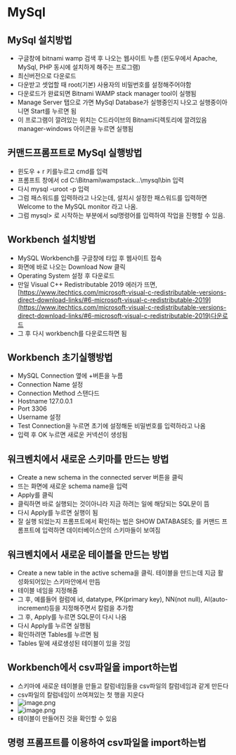 # MySql

## MySql 설치방법

* 구글창에 bitnami wamp 검색 후 나오는 웹사이트 누름 (윈도우에서 Apache, MySql, PHP 동시에 설치하게 해주는 프로그램)
* 최신버전으로 다운로드
* 다운받고 셋업할 때 root(기본) 사용자의 비밀번호를 설정해주어야함
* 다운로드가 완료되면 Bitnami WAMP stack manager tool이 실행됨
* Manage Server 탭으로 가면 MySql Database가 실행중인지 나오고 실행중이아니면 Start를 누르면 됨
* 이 프로그램이 깔려있는 위치는 C드라이브의 Bitnami디렉토리에 깔려있음 manager-windows 아이콘을 누르면 실행됨

## 커맨드프롬프트로 MySql 실행방법

* 윈도우 + r 키를누르고 cmd를 입력
* 프롬프트 창에서 cd C:\Bitnami\wampstack...\mysql\bin 입력
* 다시 mysql -uroot -p 입력
* 그럼 패스워드를 입력하라고 나오는데, 설치시 설정한 패스워드를 입력하면 Welcome to the MySQL monitor 라고 나옴.
* 그럼 mysql> 로 시작하는 부분에서 sql명령어를 입력하여 작업을 진행할 수 있음.

## Workbench 설치방법

* MySQL Workbench를 구글창에 타입 후 웹사이트 접속
* 화면에 바로 나오는 Download Now 클릭
* Operating System 설정 후 다운로드
* 만일 Visual C++ Redistributable 2019 에러가 뜨면, [https://www.itechtics.com/microsoft-visual-c-redistributable-versions-direct-download-links/#6-microsoft-visual-c-redistributable-2019](https://www.itechtics.com/microsoft-visual-c-redistributable-versions-direct-download-links/#6-microsoft-visual-c-redistributable-2019)다운로드
* 그 후 다시 workbench를 다운로드하면 됨

## Workbench 초기실행방법

* MySQL Connection 옆에 +버튼을 누름
* Connection Name 설정
* Connection Method 스탠다드
* Hostname 127.0.0.1
* Port 3306
* Username 설정
* Test Connection을 누르면 초기에 설정해둔 비밀번호를 입력하라고 나옴
* 입력 후 OK 누르면 새로운 커넥션이 생성됨

## 워크벤치에서 새로운 스키마를 만드는 방법

* Create a new schema in the connected server 버튼을 클릭
* 뜨는 화면에 새로운 schema name을 입력
* Apply를 클릭
* 클릭하면 바로 실행되는 것이아니라 지금 하려는 일에 해당되는 SQL문이 뜸
* 다시 Apply를 누르면 실행이 됨
* 잘 실행 되었는지 프롬프트에서 확인하는 법은 SHOW DATABASES; 를 커맨드 프롬프트에 입력하면 데이터베이스안의 스키마들이 보여짐

## 워크벤치에서 새로운 테이블을 만드는 방법

* Create a new table in the active schema을 클릭. 테이블을 만드는데 지금 활성화되어있는 스키마안에서 만듬
* 테이블 네임을 지정해줌
* 그 후, 예를들어 컬럼에 id, datatype, PK(primary key), NN(not null), AI(auto-increment)등을 지정해주면서 칼럼을 추가함
* 그 후, Apply를 누르면 SQL문이 다시 나옴
* 다시 Apply를 누르면 실행됨
* 확인하려면 Tables를 누르면 됨
* Tables 밑에 새로생성된 테이블이 있을 것임

## Workbench에서 csv파일을 import하는법

* 스키마에 새로운 테이블을 만들고 칼럼네임들을 csv파일의 칼럼네임과 같게 만든다
* csv파일의 칼럼네임이 쓰여져있는 첫 행을 지운다
* ![image.png](/files/2834124684232201459)
* ![image.png](/files/2834124866772972468)
* 테이블이 만들어진 것을 확인할 수 있음

## 명령 프롬프트를 이용하여 csv파일을 import하는법
